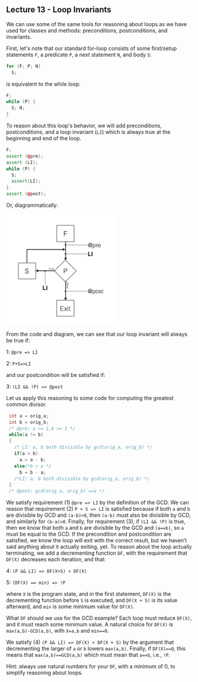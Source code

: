 ## Lecture 13 - Loop Invariants

We can use some of the same tools for reasoning about loops as we have used for classes and
methods: preconditions, postconditions, and invariants.

First, let's note that our standard for-loop consists of some first/setup statements `F`, a
predicate `P`, a next statement `N`, and body `S`:
```c++
for (F; P; N)
  S;
```
is equivalent to the while loop:
```c++
F;
while (P) {
  S; N;
}
```

To reason about this loop's behavior, we will add preconditions, postconditions, and a loop
invariant (`LI`) which is always true at the beginning and end of the loop.
```c++
F;
assert (@pre);
assert (LI);
while (P) {
  S;
  assert(LI);
}
assert (@post);
```
Or, diagrammatically:

<img src="fig/loopinvariant.png" alt="fig" width="300"/>

From the code and diagram, we can see that our loop invariant will always be true if:

1: `@pre => LI`

2: `P+S=>LI`

and our postcondition will be satisfied if:

3: `(LI && !P) => @post`

Let us apply this reasoning to some code for computing the greatest common divisor.
```c++
 int a = orig_a;
 int b = orig_b;
 /* @pre: a >= 1,b >= 1 */
 while(a != b)
 {
   /* LI: a, b both divisible by gcd(orig_a, orig_b) */
   if(a > b)
     a = a - b;
   else/*b > a */
     b = b - a;
   /*LI: a, b both divisible by gcd(orig_a, orig_b) */
 }
 /* @post: gcd(orig_a, orig_b) ==a */
```
We satisfy requirement (1) `@pre => LI` by the definition of the GCD. We can reason that
requirement (2) `P + S => LI` is satisfied because if both `a` and `b` are divisible by GCD
and `(a-b)>0`, then `(a-b)` must also be divisible by GCD, and similarly for
`(b-a)>0`. Finally, for requirement (3), if `(LI && !P)` is true, then we know
that both `a` and `b` are divisible by the GCD and `(a==b)`, so `a` must be equal to the GCD.
If the precondition and postcondition are satisfied, we know the loop will exit with the correct
result, but we haven’t said anything about it actually exiting, yet. To reason about the loop
actually terminating, we add a decrementing function `DF`, with the requirement that `DF(X)`
decreases each iteration, and that:

4: `(P && LI) => DF(X+S) < DF(X)`

5: `(DF(X) == min) => !P`

where `X` is the program state, and in the first statement, `DF(X)` is the decrementing function
before `S` is executed, and `DF(X + S)` is its value afterward, and `min` is some minimum value
for `DF(X)`.

What `DF` should we use for the GCD example? Each loop must reduce `DF(X)`,
and it must reach some minimum value. A natural choice for `DF(X)` is `max(a,b)-GCD(a,b)`,
with `X=a,b` and `min==0`.

We satisfy (4) `(P && LI) => DF(X) < DF(X + S)` by the argument that decrementing the
larger of `a` or `b` lowers `max(a,b)`. Finally, if `DF(X)==0`, this means that `max(a,b)==GCD(a,b)`
which must mean that `a==b`, i.e., `!P`.

Hint: always use natural numbers for your `DF`, with a minimum of 0, to simplify reasoning
about loops.
